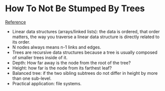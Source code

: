 # How To Not Be Stumped By Trees
[Reference](https://medium.com/basecs/how-to-not-be-stumped-by-trees-5f36208f68a7)

- Linear data structures (arrays/linked lists): the data is ordered, that order matters, the way you traverse a linear data structure is directly related to its order.
- N nodes always means n-1 links and edges.
- Trees are recursive data structures because a tree is usually composed of smaller trees inside of it.
- Depth: How far away is the node from the root of the tree?
- Height: how far is the node from its farthest leaf?
- Balanced tree: if the two sibling subtrees do not differ in height by more than one sub-level.
- Practical application: file systems.
